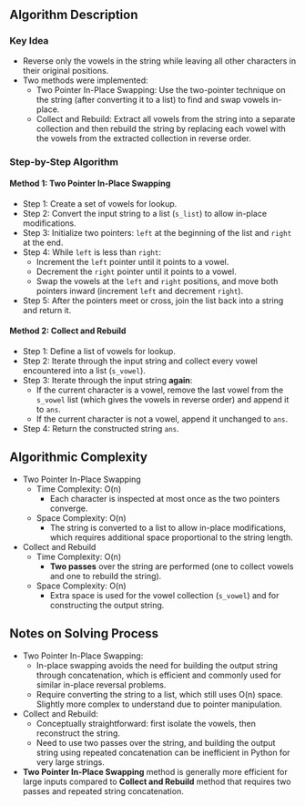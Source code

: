 ## Algorithm Description
### Key Idea
- Reverse only the vowels in the string while leaving all other characters in their original positions.
- Two methods were implemented:
  - Two Pointer In-Place Swapping: Use the two-pointer technique on the string (after converting it to a list) to find and swap vowels in-place.
  - Collect and Rebuild: Extract all vowels from the string into a separate collection and then rebuild the string by replacing each vowel with the vowels from the extracted collection in reverse order.

### Step-by-Step Algorithm
#### Method 1: Two Pointer In-Place Swapping
- Step 1: Create a set of vowels for lookup.
- Step 2: Convert the input string to a list (```s_list```) to allow in-place modifications.
- Step 3: Initialize two pointers: ```left``` at the beginning of the list and ```right``` at the end.
- Step 4: While ```left``` is less than ```right```:
  - Increment the ```left``` pointer until it points to a vowel.
  - Decrement the ```right``` pointer until it points to a vowel.
  - Swap the vowels at the ```left``` and ```right``` positions, and move both pointers inward (increment ```left``` and decrement ```right```).
- Step 5: After the pointers meet or cross, join the list back into a string and return it.
#### Method 2: Collect and Rebuild
- Step 1: Define a list of vowels for lookup.
- Step 2: Iterate through the input string and collect every vowel encountered into a list (```s_vowel```).
- Step 3: Iterate through the input string **again**:
  - If the current character is a vowel, remove the last vowel from the ```s_vowel``` list (which gives the vowels in reverse order) and append it to ```ans```.
  - If the current character is not a vowel, append it unchanged to ```ans```.
- Step 4: Return the constructed string ```ans```.

## Algorithmic Complexity
- Two Pointer In-Place Swapping
  - Time Complexity: O(n)
    - Each character is inspected at most once as the two pointers converge.
  - Space Complexity: O(n)
    - The string is converted to a list to allow in-place modifications, which requires additional space proportional to the string length.
- Collect and Rebuild
  - Time Complexity: O(n)
    - **Two passes** over the string are performed (one to collect vowels and one to rebuild the string).
  - Space Complexity: O(n)
    - Extra space is used for the vowel collection (```s_vowel```) and for constructing the output string.

## Notes on Solving Process
- Two Pointer In-Place Swapping:
  - In-place swapping avoids the need for building the output string through concatenation, which is efficient and commonly used for similar in-place reversal problems.
  - Require converting the string to a list, which still uses O(n) space. Slightly more complex to understand due to pointer manipulation.
- Collect and Rebuild:
  - Conceptually straightforward: first isolate the vowels, then reconstruct the string.
  - Need to use two passes over the string, and building the output string using repeated concatenation can be inefficient in Python for very large strings.
- **Two Pointer In-Place Swapping** method is generally more efficient for large inputs compared to **Collect and Rebuild** method that requires two passes and repeated string concatenation.